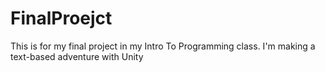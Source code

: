 # FinalProejct
This is for my final project in my Intro To Programming class. 
I'm making a text-based adventure with Unity
